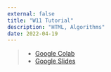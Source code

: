 ```yaml
---
external: false
title: "W11 Tutorial"
description: "HTML, Algorithms"
date: 2022-04-19
---
```


> * [Google Colab](https://colab.research.google.com/drive/11HqCoigGYpovFgWJkaKZuCv1yama31SQ?usp=sharing)
> * [Google Slides](https://docs.google.com/presentation/d/1FjgMFQXwrcG6UUEl5NpMGBWlbUi-33Fsvixmk-hM16w/edit?usp=sharing)
